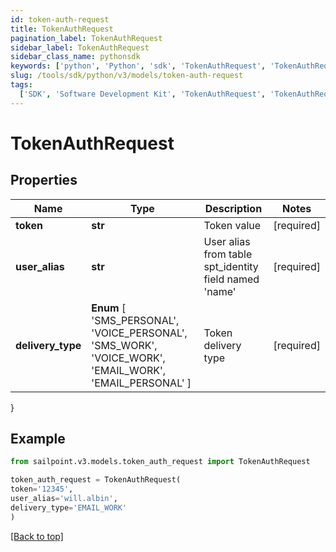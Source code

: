 ```yaml
---
id: token-auth-request
title: TokenAuthRequest
pagination_label: TokenAuthRequest
sidebar_label: TokenAuthRequest
sidebar_class_name: pythonsdk
keywords: ['python', 'Python', 'sdk', 'TokenAuthRequest', 'TokenAuthRequest']
slug: /tools/sdk/python/v3/models/token-auth-request
tags:
  ['SDK', 'Software Development Kit', 'TokenAuthRequest', 'TokenAuthRequest']
---
```


# TokenAuthRequest

## Properties

| Name | Type | Description | Notes |
| --- | --- | --- | --- |
| **token** | **str** | Token value | [required] |
| **user_alias** | **str** | User alias from table spt_identity field named 'name' | [required] |
| **delivery_type** | **Enum** [ 'SMS_PERSONAL', 'VOICE_PERSONAL', 'SMS_WORK', 'VOICE_WORK', 'EMAIL_WORK', 'EMAIL_PERSONAL' ] | Token delivery type | [required] |

}

## Example

```python
from sailpoint.v3.models.token_auth_request import TokenAuthRequest

token_auth_request = TokenAuthRequest(
token='12345',
user_alias='will.albin',
delivery_type='EMAIL_WORK'
)

```

[[Back to top]](#)
